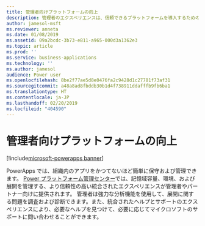 ```yaml
---
title: 管理者向けプラットフォームの向上
description: 管理者のエクスペリエンスは、信頼できるプラットフォームを導入するための重要な鍵となります。
author: jamesol-msft
ms.reviewer: anneta
ms.date: 01/08/2019
ms.assetid: 09a2bcdc-3b73-e811-a965-000d3a1362e3
ms.topic: article
ms.prod: ''
ms.service: business-applications
ms.technology: ''
ms.author: jamesol
audience: Power user
ms.openlocfilehash: 8be2f77ae5d8e0476fa2c9428d1c27781f73af31
ms.sourcegitcommit: a48a8ad8fbddb30b1d4f738911ddafffb9fb6ba1
ms.translationtype: HT
ms.contentlocale: ja-JP
ms.lasthandoff: 02/20/2019
ms.locfileid: "404590"
---
```

# <a name="better-platform-for-administrators"></a>管理者向けプラットフォームの向上


[!include[microsoft-powerapps banner](../includes/microsoft-powerapps.md)]

PowerApps では、組織内のアプリをかつてないほど簡単に保守および管理できます。 [Power プラットフォーム管理センター](https://aka.ms/ppac)では、記憶域容量、環境、および展開を管理する、より信頼性の高い統合されたエクスペリエンスが管理者やパートナー向けに提供されます。 管理者は強力な分析機能を使用して、展開に関する問題を調査および診断できます。また、統合されたヘルプとサポートのエクスペリエンスにより、必要なヘルプを見つけて、必要に応じてマイクロソフトのサポートに問い合わせることができます。

